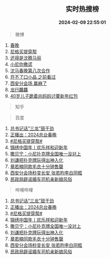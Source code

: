 <div align="center"><h2>实时热搜榜</h2><h4>2024-02-09 22:55:01</h4></div>

> 微博  

1. [春晚](https://s.weibo.com/weibo?q=%E6%98%A5%E6%99%9A&t=31&band_rank=1&Refer=top)<br />
2. [尼格买提穿帮](https://s.weibo.com/weibo?q=%E5%B0%BC%E6%A0%BC%E4%B9%B0%E6%8F%90%E7%A9%BF%E5%B8%AE&t=31&band_rank=2&Refer=top)<br />
3. [还得是沈腾马丽](https://s.weibo.com/weibo?q=%E8%BF%98%E5%BE%97%E6%98%AF%E6%B2%88%E8%85%BE%E9%A9%AC%E4%B8%BD&t=31&band_rank=3&Refer=top)<br />
4. [小尼你撒谎](https://s.weibo.com/weibo?q=%E5%B0%8F%E5%B0%BC%E4%BD%A0%E6%92%92%E8%B0%8E&t=31&band_rank=4&Refer=top)<br />
5. [沈马春晚第八次合作](https://s.weibo.com/weibo?q=%23%E6%B2%88%E9%A9%AC%E6%98%A5%E6%99%9A%E7%AC%AC%E5%85%AB%E6%AC%A1%E5%90%88%E4%BD%9C%23&t=31&band_rank=5&Refer=top)<br />
6. [开不了口小品 之前看过](https://s.weibo.com/weibo?q=%E5%BC%80%E4%B8%8D%E4%BA%86%E5%8F%A3%E5%B0%8F%E5%93%81%20%E4%B9%8B%E5%89%8D%E7%9C%8B%E8%BF%87&t=31&band_rank=6&Refer=top)<br />
7. [西安分会场 赢麻了](https://s.weibo.com/weibo?q=%E8%A5%BF%E5%AE%89%E5%88%86%E4%BC%9A%E5%9C%BA%20%E8%B5%A2%E9%BA%BB%E4%BA%86&t=31&band_rank=7&Refer=top)<br />
8. [龙行龘龘](https://s.weibo.com/weibo?q=%E9%BE%99%E8%A1%8C%E9%BE%98%E9%BE%98&t=31&band_rank=8&Refer=top)<br />
9. [40岁儿子跪着向妈妈讨要新年红包](https://s.weibo.com/weibo?q=%2340%E5%B2%81%E5%84%BF%E5%AD%90%E8%B7%AA%E7%9D%80%E5%90%91%E5%A6%88%E5%A6%88%E8%AE%A8%E8%A6%81%E6%96%B0%E5%B9%B4%E7%BA%A2%E5%8C%85%23&t=31&band_rank=9&Refer=top)<br />

> 知乎  


> 百度  

1. [总书记话“三龙”鼓干劲](https://www.baidu.com/s?wd=%E6%80%BB%E4%B9%A6%E8%AE%B0%E8%AF%9D%E2%80%9C%E4%B8%89%E9%BE%99%E2%80%9D%E9%BC%93%E5%B9%B2%E5%8A%B2&sa=fyb_news&rsv_dl=fyb_news)<br />
2. [正播出：2024总台春晚](https://www.baidu.com/s?wd=%E6%AD%A3%E6%92%AD%E5%87%BA%EF%BC%9A2024%E6%80%BB%E5%8F%B0%E6%98%A5%E6%99%9A&sa=fyb_news&rsv_dl=fyb_news)<br />
3. [#尼格买提穿帮#](https://www.baidu.com/s?wd=%23%E5%B0%BC%E6%A0%BC%E4%B9%B0%E6%8F%90%E7%A9%BF%E5%B8%AE%23&sa=fyb_news&rsv_dl=fyb_news)<br />
4. [锦绣中国年丨欢乐祥和迎新年](https://www.baidu.com/s?wd=%E9%94%A6%E7%BB%A3%E4%B8%AD%E5%9B%BD%E5%B9%B4%E4%B8%A8%E6%AC%A2%E4%B9%90%E7%A5%A5%E5%92%8C%E8%BF%8E%E6%96%B0%E5%B9%B4&sa=fyb_news&rsv_dl=fyb_news)<br />
5. [撒贝宁：小尼扑克牌全国唯一没对上](https://www.baidu.com/s?wd=%E6%92%92%E8%B4%9D%E5%AE%81%EF%BC%9A%E5%B0%8F%E5%B0%BC%E6%89%91%E5%85%8B%E7%89%8C%E5%85%A8%E5%9B%BD%E5%94%AF%E4%B8%80%E6%B2%A1%E5%AF%B9%E4%B8%8A&sa=fyb_news&rsv_dl=fyb_news)<br />
6. [刘谦把扑克牌玩得出神入化](https://www.baidu.com/s?wd=%E5%88%98%E8%B0%A6%E6%8A%8A%E6%89%91%E5%85%8B%E7%89%8C%E7%8E%A9%E5%BE%97%E5%87%BA%E7%A5%9E%E5%85%A5%E5%8C%96&sa=fyb_news&rsv_dl=fyb_news)<br />
7. [章若楠同款毛衣十分钟售罄](https://www.baidu.com/s?wd=%E7%AB%A0%E8%8B%A5%E6%A5%A0%E5%90%8C%E6%AC%BE%E6%AF%9B%E8%A1%A3%E5%8D%81%E5%88%86%E9%92%9F%E5%94%AE%E7%BD%84&sa=fyb_news&rsv_dl=fyb_news)<br />
8. [西安分会场秒变长安 张若昀李白同框](https://www.baidu.com/s?wd=%E8%A5%BF%E5%AE%89%E5%88%86%E4%BC%9A%E5%9C%BA%E7%A7%92%E5%8F%98%E9%95%BF%E5%AE%89+%E5%BC%A0%E8%8B%A5%E6%98%80%E6%9D%8E%E7%99%BD%E5%90%8C%E6%A1%86&sa=fyb_news&rsv_dl=fyb_news)<br />
9. [民政局辟谣婚车司机亲新娘风俗](https://www.baidu.com/s?wd=%E6%B0%91%E6%94%BF%E5%B1%80%E8%BE%9F%E8%B0%A3%E5%A9%9A%E8%BD%A6%E5%8F%B8%E6%9C%BA%E4%BA%B2%E6%96%B0%E5%A8%98%E9%A3%8E%E4%BF%97&sa=fyb_news&rsv_dl=fyb_news)<br />

> 哔哩哔哩  

1. [总书记话“三龙”鼓干劲](https://www.baidu.com/s?wd=%E6%80%BB%E4%B9%A6%E8%AE%B0%E8%AF%9D%E2%80%9C%E4%B8%89%E9%BE%99%E2%80%9D%E9%BC%93%E5%B9%B2%E5%8A%B2&sa=fyb_news&rsv_dl=fyb_news)<br />
2. [正播出：2024总台春晚](https://www.baidu.com/s?wd=%E6%AD%A3%E6%92%AD%E5%87%BA%EF%BC%9A2024%E6%80%BB%E5%8F%B0%E6%98%A5%E6%99%9A&sa=fyb_news&rsv_dl=fyb_news)<br />
3. [#尼格买提穿帮#](https://www.baidu.com/s?wd=%23%E5%B0%BC%E6%A0%BC%E4%B9%B0%E6%8F%90%E7%A9%BF%E5%B8%AE%23&sa=fyb_news&rsv_dl=fyb_news)<br />
4. [锦绣中国年丨欢乐祥和迎新年](https://www.baidu.com/s?wd=%E9%94%A6%E7%BB%A3%E4%B8%AD%E5%9B%BD%E5%B9%B4%E4%B8%A8%E6%AC%A2%E4%B9%90%E7%A5%A5%E5%92%8C%E8%BF%8E%E6%96%B0%E5%B9%B4&sa=fyb_news&rsv_dl=fyb_news)<br />
5. [撒贝宁：小尼扑克牌全国唯一没对上](https://www.baidu.com/s?wd=%E6%92%92%E8%B4%9D%E5%AE%81%EF%BC%9A%E5%B0%8F%E5%B0%BC%E6%89%91%E5%85%8B%E7%89%8C%E5%85%A8%E5%9B%BD%E5%94%AF%E4%B8%80%E6%B2%A1%E5%AF%B9%E4%B8%8A&sa=fyb_news&rsv_dl=fyb_news)<br />
6. [刘谦把扑克牌玩得出神入化](https://www.baidu.com/s?wd=%E5%88%98%E8%B0%A6%E6%8A%8A%E6%89%91%E5%85%8B%E7%89%8C%E7%8E%A9%E5%BE%97%E5%87%BA%E7%A5%9E%E5%85%A5%E5%8C%96&sa=fyb_news&rsv_dl=fyb_news)<br />
7. [章若楠同款毛衣十分钟售罄](https://www.baidu.com/s?wd=%E7%AB%A0%E8%8B%A5%E6%A5%A0%E5%90%8C%E6%AC%BE%E6%AF%9B%E8%A1%A3%E5%8D%81%E5%88%86%E9%92%9F%E5%94%AE%E7%BD%84&sa=fyb_news&rsv_dl=fyb_news)<br />
8. [西安分会场秒变长安 张若昀李白同框](https://www.baidu.com/s?wd=%E8%A5%BF%E5%AE%89%E5%88%86%E4%BC%9A%E5%9C%BA%E7%A7%92%E5%8F%98%E9%95%BF%E5%AE%89+%E5%BC%A0%E8%8B%A5%E6%98%80%E6%9D%8E%E7%99%BD%E5%90%8C%E6%A1%86&sa=fyb_news&rsv_dl=fyb_news)<br />
9. [民政局辟谣婚车司机亲新娘风俗](https://www.baidu.com/s?wd=%E6%B0%91%E6%94%BF%E5%B1%80%E8%BE%9F%E8%B0%A3%E5%A9%9A%E8%BD%A6%E5%8F%B8%E6%9C%BA%E4%BA%B2%E6%96%B0%E5%A8%98%E9%A3%8E%E4%BF%97&sa=fyb_news&rsv_dl=fyb_news)<br />
